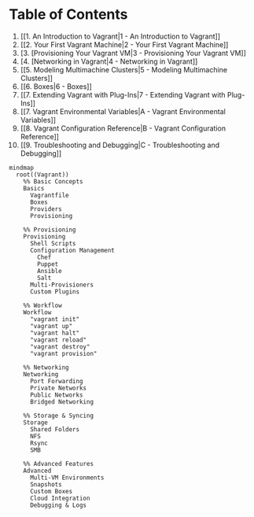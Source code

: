 # Table of Contents

1. [[1. An Introduction to Vagrant|1 - An Introduction to Vagrant]]  
2. [[2. Your First Vagrant Machine|2 - Your First Vagrant Machine]]  
3. [3. [Provisioning Your Vagrant VM|3 - Provisioning Your Vagrant VM]]  
4. [4. [Networking in Vagrant|4 - Networking in Vagrant]]  
5. [[5. Modeling Multimachine Clusters|5 - Modeling Multimachine Clusters]]  
6. [[6. Boxes|6 - Boxes]]  
7. [[7. Extending Vagrant with Plug-Ins|7 - Extending Vagrant with Plug-Ins]]  
8. [[7. Vagrant Environmental Variables|A - Vagrant Environmental Variables]]  
9. [[8. Vagrant Configuration Reference|B - Vagrant Configuration Reference]]  
10. [[9. Troubleshooting and Debugging|C - Troubleshooting and Debugging]]  


```mermaid
mindmap
  root((Vagrant))
    %% Basic Concepts
    Basics
      Vagrantfile
      Boxes
      Providers
      Provisioning

    %% Provisioning
    Provisioning
      Shell Scripts
      Configuration Management
        Chef
        Puppet
        Ansible
        Salt
      Multi-Provisioners
      Custom Plugins

    %% Workflow
    Workflow
      "vagrant init"
      "vagrant up"
      "vagrant halt"
      "vagrant reload"
      "vagrant destroy"
      "vagrant provision"

    %% Networking
    Networking
      Port Forwarding
      Private Networks
      Public Networks
      Bridged Networking

    %% Storage & Syncing
    Storage
      Shared Folders
      NFS
      Rsync
      SMB

    %% Advanced Features
    Advanced
      Multi-VM Environments
      Snapshots
      Custom Boxes
      Cloud Integration
      Debugging & Logs
```